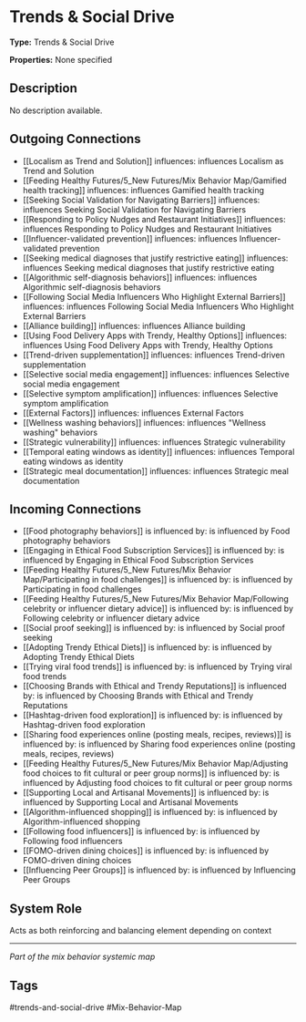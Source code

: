 # Trends & Social Drive

**Type:** Trends & Social Drive

**Properties:** None specified

## Description
No description available.

## Outgoing Connections
- [[Localism as Trend and Solution]] influences: influences Localism as Trend and Solution
- [[Feeding Healthy Futures/5_New Futures/Mix Behavior Map/Gamified health tracking]] influences: influences Gamified health tracking
- [[Seeking Social Validation for Navigating Barriers]] influences: influences Seeking Social Validation for Navigating Barriers
- [[Responding to Policy Nudges and Restaurant Initiatives]] influences: influences Responding to Policy Nudges and Restaurant Initiatives
- [[Influencer-validated prevention]] influences: influences Influencer-validated prevention
- [[Seeking medical diagnoses that justify restrictive eating]] influences: influences Seeking medical diagnoses that justify restrictive eating
- [[Algorithmic self-diagnosis behaviors]] influences: influences Algorithmic self-diagnosis behaviors
- [[Following Social Media Influencers Who Highlight External Barriers]] influences: influences Following Social Media Influencers Who Highlight External Barriers
- [[Alliance building]] influences: influences Alliance building
- [[Using Food Delivery Apps with Trendy, Healthy Options]] influences: influences Using Food Delivery Apps with Trendy, Healthy Options
- [[Trend-driven supplementation]] influences: influences Trend-driven supplementation
- [[Selective social media engagement]] influences: influences Selective social media engagement
- [[Selective symptom amplification]] influences: influences Selective symptom amplification
- [[External Factors]] influences: influences External Factors
- [[Wellness washing behaviors]] influences: influences "Wellness washing" behaviors
- [[Strategic vulnerability]] influences: influences Strategic vulnerability
- [[Temporal eating windows as identity]] influences: influences Temporal eating windows as identity
- [[Strategic meal documentation]] influences: influences Strategic meal documentation

## Incoming Connections
- [[Food photography behaviors]] is influenced by: is influenced by Food photography behaviors
- [[Engaging in Ethical Food Subscription Services]] is influenced by: is influenced by Engaging in Ethical Food Subscription Services
- [[Feeding Healthy Futures/5_New Futures/Mix Behavior Map/Participating in food challenges]] is influenced by: is influenced by Participating in food challenges
- [[Feeding Healthy Futures/5_New Futures/Mix Behavior Map/Following celebrity or influencer dietary advice]] is influenced by: is influenced by Following celebrity or influencer dietary advice
- [[Social proof seeking]] is influenced by: is influenced by Social proof seeking
- [[Adopting Trendy Ethical Diets]] is influenced by: is influenced by Adopting Trendy Ethical Diets
- [[Trying viral food trends]] is influenced by: is influenced by Trying viral food trends
- [[Choosing Brands with Ethical and Trendy Reputations]] is influenced by: is influenced by Choosing Brands with Ethical and Trendy Reputations
- [[Hashtag-driven food exploration]] is influenced by: is influenced by Hashtag-driven food exploration
- [[Sharing food experiences online (posting meals, recipes, reviews)]] is influenced by: is influenced by Sharing food experiences online (posting meals, recipes, reviews)
- [[Feeding Healthy Futures/5_New Futures/Mix Behavior Map/Adjusting food choices to fit cultural or peer group norms]] is influenced by: is influenced by Adjusting food choices to fit cultural or peer group norms
- [[Supporting Local and Artisanal Movements]] is influenced by: is influenced by Supporting Local and Artisanal Movements
- [[Algorithm-influenced shopping]] is influenced by: is influenced by Algorithm-influenced shopping
- [[Following food influencers]] is influenced by: is influenced by Following food influencers
- [[FOMO-driven dining choices]] is influenced by: is influenced by FOMO-driven dining choices
- [[Influencing Peer Groups]] is influenced by: is influenced by Influencing Peer Groups

## System Role
Acts as both reinforcing and balancing element depending on context

---
*Part of the mix behavior systemic map*

## Tags
#trends-and-social-drive #Mix-Behavior-Map
